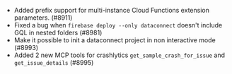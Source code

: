- Added prefix support for multi-instance Cloud Functions extension parameters. (#8911)
- Fixed a bug when `firebase deploy --only dataconnect` doesn't include GQL in nested folders (#8981)
- Make it possible to init a dataconnect project in non interactive mode (#8993)
- Added 2 new MCP tools for crashlytics `get_sample_crash_for_issue` and `get_issue_details` (#8995)
